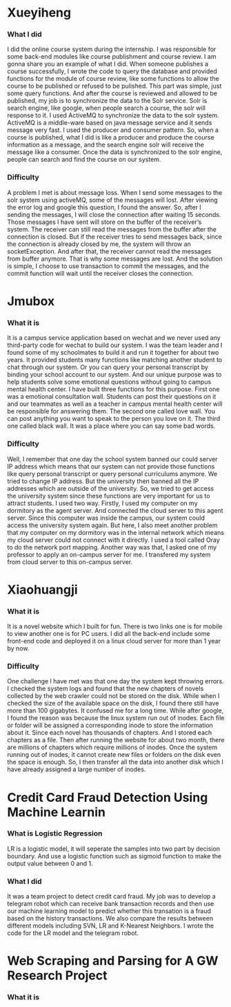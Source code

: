 Xueyiheng  
===
### What I did
I did the online course system during the internship. I was responsible for some back-end modules like course publishment and
course review. I am gonna share you an example of what I did. When someone publishes a course successfully,
I wrote the code to query the database and provided functions for the module of course review, like some functions to allow the course
to be published or refused to be pulished. This part was simple, just some query functions. And after the course is reviewed and allowed
to be published, my job is to synchronize the data to the Solr service. Solr is search engine, like google, when people search a course, 
the solr will response to it. I used ActiveMQ to synchronize the data to the solr system. ActiveMQ is a middle-ware based on java message
service and it sends message very fast. I used the producer and consumer pattern. So, when a course is published, what I did is like 
a producer and produce the course information as a message, and the search engine solr will receive the message like a consumer. Once 
the data is synchronized to the solr engine, people can search and find the course on our system.   
### Difficulty
A problem I met is about message loss. When I send some messages to the solr system using activeMQ, some of the 
messages will lost. After viewing the error log and google this question, I found the answer. So, after I sending the messages, 
I will close the connection after waiting 15 seconds. Those messages I have sent will store on the buffer of the receiver’s system.
The receiver can still read the messages from the buffer after the connection is closed. But if the receiver tries to send messages 
back, since the connection is already closed by me, the system will throw an socketException. And after that, the receiver cannot read
the messages from buffer anymore. That is why some messages are lost. And the solution is simple, I choose to use transaction to commit
the messages, and the commit function will wait until the receiver closes the connection.  

Jmubox
===
### What it is  
It is a campus service application based on wechat and we never used any third-party code for wechat to build our system. I was the team leader and I found some of my schoolmates to build it and run it together for about two years. It provided students many functions like matching another student to chat through our system. Or you can query your personal transcript by binding your school account to our system. And our unique purpose was to help students solve some emotional questions without going to campus mental health center.  I have built three functions for this purpose. First one was a emotional consultation wall. Students can post their questions on it and our teammates as well as a teacher in campus mental health center will be responsible for answering them. The second one called love wall. You can post anything you want to speak to the person you love on it. The third one called black wall. It was a place where you can say some bad words.
### Difficulty
Well, I remember that one day the school system banned our could server IP address which means that our system can not provide those functions like query personal transcript or query personal curriculums anymore. We tried to change IP address. But the university then banned all the IP addresses which are  outside of the university. So, we tried to get access the university system since these functions are very important for us to attract students. I used two way. Firstly, I used my computer on my dormitory as the agent server. And connected the cloud server to this agent server. Since this computer was inside the campus, our system could access the university system again. But here, I also meet another problem that my computer on my dormitory was in the internal network which means my cloud server could not connect with it directly. I used a tool called Oray to do the network port mapping. Another way was that, I asked one of my professor to apply an on-campus server for me. I transfered my system from cloud server to this on-campus server.


Xiaohuangji
===
### What it is
It is a novel website which I built for fun. There is two links one is for mobile to view another one is for PC users. I did all the back-end include some front-end code and deployed it on a linux cloud server for more than 1 year by now.
### Difficulty    
One challenge I have met was that one day the system kept throwing errors. I checked the system logs and found that the new chapters of novels collected by the web crawler could not be stored on the disk. While when I checked the size of the available space on the disk, I found there still have more than 100 gigabytes. It confused me for a long time. While after google, I found the reason was because the linux system run out of inodes. Each file or folder will be assigned a corresponding inode to store the information about it. Since each novel has thousands of chapters. And I stored each chapters as a file. Then after running the website for about two month, there are millions of chapters which require millions of inodes. Once the system running out of inodes, it cannot create new files or folders on the disk even the space is enough. So, I then transfer all the data into another disk which I have already assigned a large number of inodes.  

Credit Card Fraud Detection Using Machine Learnin
===
### What is Logistic Regression  
LR is a logistic model, it will seperate the samples into two part by decision boundary. And use a logistic function such as sigmoid function to make the output value between 0 and 1.
### What I did  
It was a team project to detect credit card fraud. My job was to develop a telegram robot which can receive bank transaction records and then use our machine learning model to predict whether this transation is a fraud based on the history transactions. We also compare the results between different models including SVN, LR and K-Nearest Neighbors. I wrote the code for the LR model and the telegram robot.      

Web Scraping and Parsing for A GW Research Project  
===
### What it is



